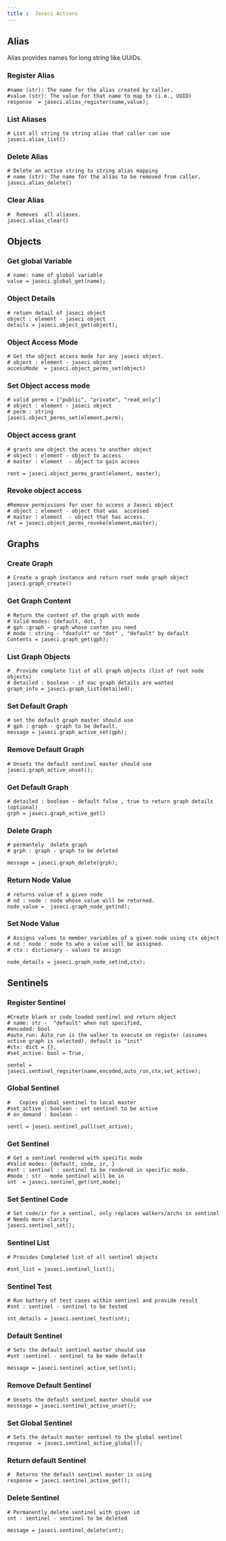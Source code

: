 ```yaml
---
title :  Jaseci Actions
---
```

## Alias
Alias provides names  for long string like UUIDs.

### Register Alias 
```jac 
#name (str): The name for the alias created by caller.
#value (str): The value for that name to map to (i.e., UUID)
response  = jaseci.alias_register(name,value);

```
### List Aliases
```jac 
# List all string to string alias that caller can use
jaseci.alias_list()

```

### Delete Alias 

```jac
# Delete an active string to string alias mapping
# name (str): The name for the alias to be removed from caller.
jaseci.alias_delete()
```
### Clear Alias
```jac 
#  Removes  all aliases.
jaseci.alias_clear()

```
## Objects

### Get global Variable
```jac 
# name: name of global variable
value = jaseci.global_get(name);

```

### Object Details 
```jac
# retuen detail of jaseci object
object : element - jaseci object
details = jaseci.object_get(object);
```

### Object Access Mode 

```jac 
# Get the object access mode for any jaseci object.
# object : element - jaseci object
accessMode  = jaseci.object_perms_set(object)

```

### Set Object access mode 

```jac 
# valid perms = ["public", "private", "read_only"]
# object : element - jaseci object
# perm : string 
jaseci.object_perms_set(element,perm);
```

### Object access grant

```jac
# grants one object the acess to another object
# object : element - object to access
# master : element  - object to gain access

rent = jaseci.object_perms_grant(element, master);

```
### Revoke object access

```jac
#Remove permissions for user to access a Jaseci object
# object : element - object that was  accessed
# master : element  - object that has access.
ret = jaseci.object_perms_revoke(element,master);

```
## Graphs

### Create Graph
```jac
# Create a graph instance and return root node graph object
jaseci.graph_create()

```
### Get Graph Content
```jac 
# Return the content of the graph with mode
# Valid modes: {default, dot, }
# gph :graph - graph whose conten you need
# mode : string - "deafult" or "dot" , "default" by default
Contents = jaseci.graph_get(gph);

```
### List Graph Objects

```jac
#  Provide complete list of all graph objects (list of root node objects)
# detailed : boolean - if eac graph details are wanted
graph_info = jaseci.graph_list(detailed);

```
### Set Default Graph
```jac 
# set the default graph master should use
# gph : graph - graph to be default.
message = jaseci.graph_active_set(gph);

```
### Remove Default Graph
```jac 
# Unsets the default sentinel master should use
jaseci.graph_active_unset();
```

### Get Default Graph 
```jac
# detailed : boolean - default false , true to return graph details (optional)
grph = jaseci.graph_active_get()
```
### Delete Graph 
```jac 
# permantely  delete graph 
# grph : graph - graph to be deleted

message = jaseci.graph_delete(grph);
```
### Return Node Value
```jac 
# returns value of a given node
# nd : node : node whose value will be returned.
node_value =  jaseci.graph_node_get(nd);
```
### Set Node Value
```jac 
# Assigns values to member variables of a given node using ctx object
# nd : node : node to who a value will be assigned.
# ctx : dictionary - values to assign 

node_details = jaseci.graph_node_set(nd,ctx);
```
## Sentinels

### Register Sentinel 
```jac 
#Create blank or code loaded sentinel and return object
# name: str -  "default" when not specified,
#encoded: bool 
#auto_run: Auto_run is the walker to execute on register (assumes active graph is selected), default is "init"
#ctx: dict = {},
#set_active: bool = True,

sentel = jaseci.sentinel_regsiter(name,encoded,auto_run,ctx,set_active);

``` 

### Global Sentinel 
```jac 
#   Copies global sentinel to local master
#set_active : boolean - set sentinel to be active
# on_demand : boolean - 

sentl = jaseci.sentinel_pull(set_active);
```


### Get Sentinel 
```jac 
# Get a sentinel rendered with specific mode
#Valid modes: {default, code, ir, }
#snt : sentinel : sentinel to be rendered in specific mode.
#mode : str - mode sentinel will be in 
snt  = jaseci.sentinel_get(snt,mode);
```
### Set Sentinel Code
```jac 
# Set code/ir for a sentinel, only replaces walkers/archs in sentinel
# Needs more clarity
jaseci.sentinel_set();
```
### Sentinel List
```jac 
# Provides Completed list of all sentinel objects 

#snt_list = jaseci.sentinel_list();
```
### Sentinel Test
```jac 
# Run battery of test cases within sentinel and provide result
#snt : sentinel - sentinel to be tested

snt_details = jaseci.sentinel_test(snt);
```
### Default Sentinel
```jac
# Sets the default sentinel master should use
#snt :sentinel - sentinel to be made default

message = jaseci.sentinel_active_set(snt);
```

### Remove Default Sentinel
```jac 
# Unsets the default sentinel master should use
messsage = jaseci.sentinel_active_unset();
```

### Set Global Sentinel 
```jac 
# Sets the default master sentinel to the global sentinel
response  = jaseci.sentinel_active_global();
```
### Return default Sentinel
```jac 
#  Returns the default sentinel master is using
response = jaseci.sentinel_active_get();
```

### Delete Sentinel
```jac 
# Permanently delete sentinel with given id
snt : sentinel - sentinel to be deleted

message = jaseci.sentinel_delete(snt);
```


